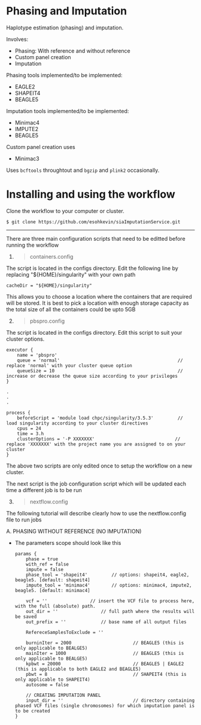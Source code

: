 # Phasing and Imputation
Haplotype estimation (phasing) and imputation.

Involves:

- Phasing: With reference and without reference
- Custom panel creation
- Imputation

Phasing tools implemented/to be implemented:
- EAGLE2
- SHAPEIT4
- BEAGLE5

Imputation tools implemented/to be implemented:
- Minimac4
- IMPUTE2
- BEAGLE5

Custom panel creation uses
- Minimac3

Uses ```bcftools``` throughtout and ```bgzip``` and ```plink2``` occasionally.

# Installing and using the workflow
Clone the workflow to your computer or cluster.
```
$ git clone https://github.com/esohkevin/siaImputationService.git
```
---------------------

There are three main configuration scripts that need to be editted before running the workflow

1. > containers.config

The script is located in the configs directory. Edit the following line by replacing "${HOME}/singularity" with your own path
```
cacheDir = "${HOME}/singularity"
```
This allows you to choose a location where the containers that are required will be stored.
It is best to pick a location with enough storage capacity as the total size of all the
containers could be upto 5GB

2. > pbspro.config

The script is located in the configs directory. Edit this script to suit your cluster options.
```
executor {
    name = 'pbspro'
    queue = 'normal'                                            // replace 'normal' with your cluster queue option
    queueSize = 10                                              // increase or decrease the queue size according to your privileges 
}

.
.
.

process {
    beforeScript = 'module load chpc/singularity/3.5.3'         // load singularity according to your cluster directives
    cpus = 24
    time = 3.h
    clusterOptions = '-P XXXXXXX'                              // replace 'XXXXXXX' with the project name you are assigned to on your cluster
}
``` 

The above two scripts are only edited once to setup the workflow on a new cluster.

The next script is the job configuration script which will be updated each time a different job is to be run

3. > nextflow.config 

The following tutorial will describe clearly how to use the nextflow.config file to run jobs

A. PHASING WITHOUT REFERENCE (NO IMPUTATION)
  - The parameters scope should look like this
    ```
    params {
        phase = true
        with_ref = false
        impute = false
        phase_tool = 'shapeit4'			// options: shapeit4, eagle2, beagle5. [default: shapeit4] 
        impute_tool = 'minimac4'		// options: minimac4, impute2, beagle5. [default: minimac4]
    
        vcf = ''				// insert the VCF file to process here, with the full (absolute) path.
        out_dir = ''				// full path where the results will be saved
        out_prefix = ''				// base name of all output files
    
        RefereceSamplesToExclude = ''
    
        burninIter = 2000                   	// BEAGLE5 (this is only applicable to BEALGE5)
        mainIter = 1000                     	// BEAGLE5 (this is only applicable to BEALGE5)
        kpbwt = 20000                       	// BEAGLE5 | EAGLE2 (this is applicable to both EAGLE2 and BEAGLE5)
        pbwt = 8                            	// SHAPEIT4 (this is only applicable to SHAPEIT4)
        autosome = false
    
        // CREATING IMPUTATION PANEL
        input_dir = ''                      	// directory containing phased VCF files (single chromosomes) for which imputation panel is to be created
    }
     
    ```


